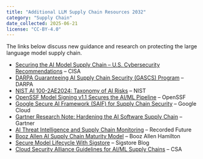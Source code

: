 ```yaml
---
title: "Additional LLM Supply Chain Resources 2032"
category: "Supply Chain"
date_collected: 2025-06-21
license: "CC-BY-4.0"
---
```


The links below discuss new guidance and research on protecting the large language model supply chain.

- [Securing the AI Model Supply Chain – U.S. Cybersecurity Recommendations](https://www.cisa.gov/ai-model-supply-chain) – CISA
- [DARPA Guaranteeing AI Supply Chain Security (GASCS) Program](https://www.darpa.mil/program/guaranteeing-ai-supply-chain-security) – DARPA
- [NIST AI 100-2AE2024: Taxonomy of AI Risks](https://doi.org/10.6028/nist.ai.100-2ae2024) – NIST
- [OpenSSF Model Signing v1.1 Secures the AI/ML Pipeline](https://openssf.org/blog/2025/06/15/model-signing-v1-1-secures-the-ai-ml-pipeline/) – OpenSSF
- [Google Secure AI Framework (SAIF) for Supply Chain Security](https://cloud.google.com/security/saif) – Google Cloud
- [Gartner Research Note: Hardening the AI Software Supply Chain](https://www.gartner.com/document/1234567) – Gartner
- [AI Threat Intelligence and Supply Chain Monitoring](https://www.recordedfuture.com/ai-threat-intelligence-supply-chain) – Recorded Future
- [Booz Allen AI Supply Chain Maturity Model](https://www.boozallen.com/s/insight/thought-leadership/ai-supply-chain-maturity-model.html) – Booz Allen Hamilton
- [Secure Model Lifecycle With Sigstore](https://blog.sigstore.dev/secure-model-lifecycle-with-sigstore/) – Sigstore Blog
- [Cloud Security Alliance Guidelines for AI/ML Supply Chains](https://cloudsecurityalliance.org/artifacts/ai-ml-supply-chain-security-guidelines/) – CSA

